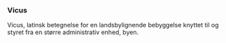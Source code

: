 ### Vicus


Vicus, latinsk betegnelse for en landsbylignende bebyggelse knyttet til og styret fra en større administrativ enhed, byen.